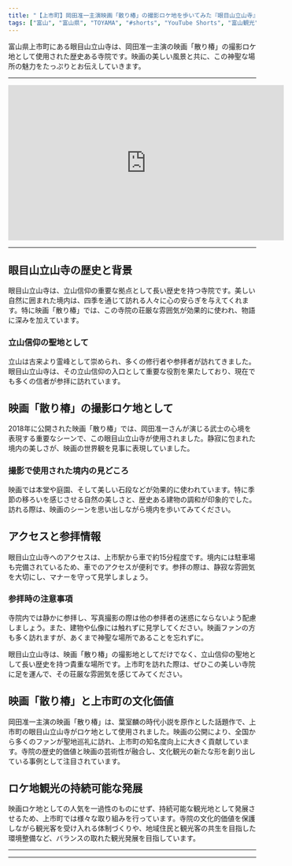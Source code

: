 ```yaml
---
title: "【上市町】岡田准一主演映画「散り椿」の撮影ロケ地を歩いてみた『眼目山立山寺』"
tags: ["富山", "富山県", "TOYAMA", "#shorts", "YouTube Shorts", "富山観光", "富山旅行", "北陸観光", "上市町", "県東部", "神社仏閣", "パワースポット", "富山県の観光スポット", "富山県でおすすめの場所", "富山県の見どころ"]
---
```


富山県上市町にある眼目山立山寺は、岡田准一主演の映画「散り椿」の撮影ロケ地として使用された歴史ある寺院です。映画の美しい風景と共に、この神聖な場所の魅力をたっぷりとお伝えしていきます。

---

<!-- 🎥 YouTube動画埋め込み -->
<iframe width="560" height="315" src="https://www.youtube.com/embed/5-XQ7GKqwxo" title="YouTube video player" frameborder="0" allowfullscreen></iframe>

---

## 眼目山立山寺の歴史と背景

眼目山立山寺は、立山信仰の重要な拠点として長い歴史を持つ寺院です。美しい自然に囲まれた境内は、四季を通じて訪れる人々に心の安らぎを与えてくれます。特に映画「散り椿」では、この寺院の荘厳な雰囲気が効果的に使われ、物語に深みを加えています。

### 立山信仰の聖地として

立山は古来より霊峰として崇められ、多くの修行者や参拝者が訪れてきました。眼目山立山寺は、その立山信仰の入口として重要な役割を果たしており、現在でも多くの信者が参拝に訪れています。

## 映画「散り椿」の撮影ロケ地として

2018年に公開された映画「散り椿」では、岡田准一さんが演じる武士の心境を表現する重要なシーンで、この眼目山立山寺が使用されました。静寂に包まれた境内の美しさが、映画の世界観を見事に表現していました。

### 撮影で使用された境内の見どころ

映画では本堂や庭園、そして美しい石段などが効果的に使われています。特に季節の移ろいを感じさせる自然の美しさと、歴史ある建物の調和が印象的でした。訪れる際は、映画のシーンを思い出しながら境内を歩いてみてください。

## アクセスと参拝情報

眼目山立山寺へのアクセスは、上市駅から車で約15分程度です。境内には駐車場も完備されているため、車でのアクセスが便利です。参拝の際は、静寂な雰囲気を大切にし、マナーを守って見学しましょう。

### 参拝時の注意事項

寺院内では静かに参拝し、写真撮影の際は他の参拝者の迷惑にならないよう配慮しましょう。また、建物や仏像には触れずに見学してください。映画ファンの方も多く訪れますが、あくまで神聖な場所であることを忘れずに。

眼目山立山寺は、映画「散り椿」の撮影地としてだけでなく、立山信仰の聖地として長い歴史を持つ貴重な場所です。上市町を訪れた際は、ぜひこの美しい寺院に足を運んで、その荘厳な雰囲気を感じてみてください。

## 映画「散り椿」と上市町の文化価値

岡田准一主演の映画「散り椿」は、葉室麟の時代小説を原作とした話題作で、上市町の眼目山立山寺がロケ地として使用されました。映画の公開により、全国から多くのファンが聖地巡礼に訪れ、上市町の知名度向上に大きく貢献しています。寺院の歴史的価値と映画の芸術性が融合し、文化観光の新たな形を創り出している事例として注目されています。

## ロケ地観光の持続可能な発展

映画ロケ地としての人気を一過性のものにせず、持続可能な観光地として発展させるため、上市町では様々な取り組みを行っています。寺院の文化的価値を保護しながら観光客を受け入れる体制づくりや、地域住民と観光客の共生を目指した環境整備など、バランスの取れた観光発展を目指しています。

---

<!-- 🗺 Googleマップ（自動表示: page.tsxで地域名から自動生成） -->

<!-- 📍 宿泊リンク（自動表示: page.tsxで地域別リンクを自動生成）
     - タイトルから地域名を抽出
     - JTB / 楽天トラベル / じゃらん / 一休.com 対応
     - 環境変数でプロバイダー切替可能
-->

<!-- 📚 関連記事（自動表示: page.tsxで同カテゴリから2件自動選択） -->

<!-- 🏷️ タグ（自動表示: page.tsxで記事最下部に自動配置） -->

---

<!--
【記事文字数ルール】
- 基本文字数: 最低1000文字以上
- 推奨文字数: 1000〜1500文字（スマホ読みやすさ最優先）
- 上限なし: 情報量的に必要な場合は1500文字や2000文字を超えても良い
- 判断基準: 読者にとって価値ある情報を過不足なく提供できる文字数

【記事構成の最終形】
1. タイトル・動画・本文
2. まとめ
3. Googleマップ（見出しなし、マップのみ自動表示）
4. **宿泊リンク（地域別自動生成）** ← 2025年10月7日追加
5. 関連記事（H3、同カテゴリから2件自動選択）
6. タグ（記事最下部に自動表示）
7. ナビゲーションボタン

【宿泊リンクシステム仕様】
- タイトルから地域名を自動抽出（【〇〇市】形式優先）
- 北陸地方地域辞書: 富山/石川/福井の主要都市対応
- 対応プロバイダー: JTB（既定）/ 楽天トラベル / じゃらん / 一休.com
- 環境変数で切替: NEXT_PUBLIC_DEFAULT_TRAVEL_PROVIDER
- URLテンプレート: 地域名自動エンコード + アフィリエイトID挿入
- 配置位置: Googleマップ直後、関連記事より前

【自動生成セクション】
※以下はpage.tsxで自動生成されるため、記事本文には含めない
- Googleマップ: タイトル【】内の地域名から生成
- 宿泊リンク: 地域名抽出 → Deeplink生成 → スタイル適用
- 関連記事: 同カテゴリから2件を自動選択・リンク化
- タグ: 記事データから最下部に自動配置

【削除済みセクション】
※アクセス方法・周辺情報・公式リンクセクションは不要（2025年10月5日削除）

【AdSense・アフィリエイト】
- Google AdSense: 全ページ自動読み込み（layout.tsx）
- アフィリエイトスクリプト: AffilScript（layout.tsx）
- data-affil属性での動的リンク変換機能あり（現在は宿泊リンクで代替）

【最終更新】2025年10月7日 - 地域別宿泊リンク自動生成システム実装
-->
